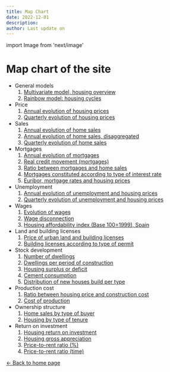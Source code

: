 ```yaml
---
title: Map Chart
date: 2022-12-01
description:
author: Last update on
---
```


import Image from 'next/image'

# Map chart of the site

+ General models
  1. [Multivariate model, housing overview](/images/multivariate.png)
  1. [Rainbow model: housing cycles](/images/rainbow.png)
+ Price
  1. [Annual evolution of housing prices](/images/priceyearly.png)
  1. [Quarterly evolution of housing prices](/images/pricequarterly.png)
+ Sales
  1. [Annual evolution of home sales](/images/salesyearly1.png)
  1. [Annual evolution of home sales, disaggregated](/images/salesyearly2.png)
  1. [Quarterly evolution of home sales](/images/salesquarterly.png)
+ Mortgages
  1. [Annual evolution of mortgages](/images/credityearly.png)
  1. [Real credit movement (mortgages)](/images/creditmovement.png)
  1. [Ratio between mortgages and home sales](/images/creditratio.png)
  1. [Mortgages constituted according to type of interest rate](/images/typemortgage.png)
  1. [Euribor, mortgage rates and housing prices](/images/euribor.png)
+ Unemployment
  1. [Annual evolution of unemployment and housing prices](/images/labor1.png)
  1. [Quarterly evolution of unemployment and housing prices](/images/labor2.png)
+ Wages
  1. [Evolution of wages](/images/wageyearly.png)
  1. [Wage disconnection](/images/wageratio.png)
  1. [Housing affordability index (Base 100=1999), Spain](/images/wageaffordability.png)
+ Land and building licenses
  1. [Price of urban land and building licenses](/images/permitsland.png)
  1. [Building licenses according to type of permit](/images/permitstype.png)
+ Stock development
  1. [Number of dwellings](/images/stockyearly.png)
  1. [Dwellings per period of construction](/images/stockperiods.png)
  1. [Housing surplus or deficit](/images/stockbalance.png)
  1. [Cement consumption](/images/cement.png)
  1. [Distribution of new houses build per type](/images/typehouse.png)
+ Production cost
  1. [Ratio between housing price and construction cost](/images/costratio.png)
  1. [Cost of production ](/images/costchange.png)
+ Ownership structure
  1. [Home sales by type of buyer](/images/buyer.png)
  1. [Housing by type of tenure](/images/tenure.png)
+ Return on investment
  1. [Housing return on investment](/images/roinet.png)
  1. [Housing gross appreciation](/images/roigross.png)
  1. [Price-to-rent ratio (%)](/images/rentratio.png)
  1. [Price-to-rent ratio (time)](/images/renttime.png)









<div class="meta-line"><a class="meta-back" href="/">← Back to home page</a></div>
